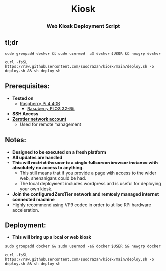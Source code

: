 # <p align="center">Kiosk</p>
### <p align="center">Web Kiosk Deployment Script</p>

## tl;dr
```
sudo groupadd docker && sudo usermod -aG docker $USER && newgrp docker
```
```
curl -fsSL https://raw.githubusercontent.com/suodrazah/kiosk/main/deploy.sh -o deploy.sh && sh deploy.sh
```

## Prerequisites:
* **Tested on**
  * [Raspberry Pi 4 4GB](https://www.raspberrypi.org/products/raspberry-pi-4-model-b/)
    * [Raspberry Pi OS 32-Bit](https://www.raspberrypi.org/software/)
* **SSH Access**
* **[Zerotier network account](https://www.zerotier.com/)**
  * Used for remote management

## Notes:
* **Designed to be executed on a fresh platform**
* **All updates are handled**
* **This will restrict the user to a single fullscreen browser instance with absolutely no access to anything.**
  * This still means that if you provide a page with access to the wider web, shenanigans could be had.
  * The local deployment includes wordpress and is useful for deploying your own kiosk.
* **Join the configured ZeroTier network and remtoely managed internet connected machine.**
* Highly recommend using VP9 codec in order to utilise RPi hardware acceleration.

## Deployment:
* **This will bring up a local or web kiosk**
```
sudo groupadd docker && sudo usermod -aG docker $USER && newgrp docker
```
```
curl -fsSL https://raw.githubusercontent.com/suodrazah/kiosk/main/deploy.sh -o deploy.sh && sh deploy.sh
```
